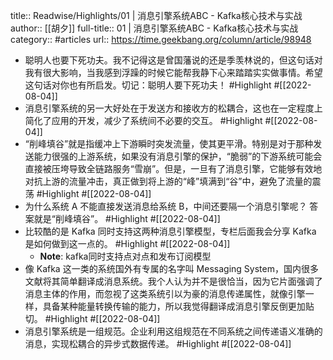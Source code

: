 title:: Readwise/Highlights/01 |  消息引擎系统ABC - Kafka核心技术与实战
author:: [[胡夕]]
full-title:: 01 |  消息引擎系统ABC - Kafka核心技术与实战
category:: #articles
url:: https://time.geekbang.org/column/article/98948

- 聪明人也要下死功夫。我不记得这是曾国藩说的还是季羡林说的，但这句话对我有很大影响，当我感到浮躁的时候它能帮我静下心来踏踏实实做事情。希望这句话对你也有所启发。切记：聪明人要下死功夫！ #Highlight #[[2022-08-04]]
- 消息引擎系统的另一大好处在于发送方和接收方的松耦合，这也在一定程度上简化了应用的开发，减少了系统间不必要的交互。 #Highlight #[[2022-08-04]]
- “削峰填谷”就是指缓冲上下游瞬时突发流量，使其更平滑。特别是对于那种发送能力很强的上游系统，如果没有消息引擎的保护，“脆弱”的下游系统可能会直接被压垮导致全链路服务“雪崩”。但是，一旦有了消息引擎，它能够有效地对抗上游的流量冲击，真正做到将上游的“峰”填满到“谷”中，避免了流量的震荡 #Highlight #[[2022-08-04]]
- 为什么系统 A 不能直接发送消息给系统 B，中间还要隔一个消息引擎呢？
  答案就是“削峰填谷”。 #Highlight #[[2022-08-04]]
- 比较酷的是 Kafka 同时支持这两种消息引擎模型，专栏后面我会分享 Kafka 是如何做到这一点的。 #Highlight #[[2022-08-04]]
	- **Note**: kafka同时支持点对点和发布订阅模型
- 像 Kafka 这一类的系统国外有专属的名字叫 Messaging System，国内很多文献将其简单翻译成消息系统。我个人认为并不是很恰当，因为它片面强调了消息主体的作用，而忽视了这类系统引以为豪的消息传递属性，就像引擎一样，具备某种能量转换传输的能力，所以我觉得翻译成消息引擎反倒更加贴切。 #Highlight #[[2022-08-04]]
- 消息引擎系统是一组规范。企业利用这组规范在不同系统之间传递语义准确的消息，实现松耦合的异步式数据传递。 #Highlight #[[2022-08-04]]